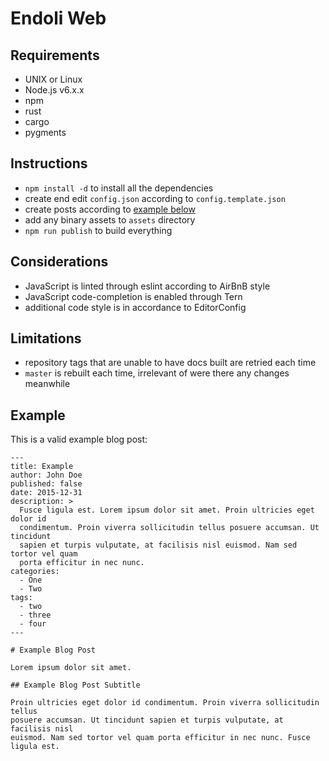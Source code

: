 # Endoli Web

## Requirements

- UNIX or Linux
- Node.js v6.x.x
- npm
- rust
- cargo
- pygments

## Instructions

- `npm install -d` to install all the dependencies
- create end edit `config.json` according to `config.template.json`
- create posts according to [example below](#example)
- add any binary assets to `assets` directory
- `npm run publish` to build everything

## Considerations

- JavaScript is linted through eslint according to AirBnB style
- JavaScript code-completion is enabled through Tern
- additional code style is in accordance to EditorConfig

## Limitations
- repository tags that are unable to have docs built are retried each time
- `master` is rebuilt each time, irrelevant of were there any changes meanwhile

## Example

This is a valid example blog post:

```
---
title: Example
author: John Doe
published: false
date: 2015-12-31
description: >
  Fusce ligula est. Lorem ipsum dolor sit amet. Proin ultricies eget dolor id
  condimentum. Proin viverra sollicitudin tellus posuere accumsan. Ut tincidunt
  sapien et turpis vulputate, at facilisis nisl euismod. Nam sed tortor vel quam
  porta efficitur in nec nunc.
categories:
  - One
  - Two
tags:
  - two
  - three
  - four
---

# Example Blog Post

Lorem ipsum dolor sit amet.

## Example Blog Post Subtitle

Proin ultricies eget dolor id condimentum. Proin viverra sollicitudin tellus
posuere accumsan. Ut tincidunt sapien et turpis vulputate, at facilisis nisl
euismod. Nam sed tortor vel quam porta efficitur in nec nunc. Fusce ligula est.
```

